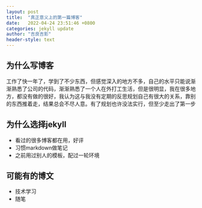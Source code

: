 ```yaml
---
layout: post
title:  "真正意义上的第一篇博客"
date:   2022-04-24 23:51:46 +0800
categories: jekyll update
author: "吉良吉影"
header-style: text
---
```

## 为什么写博客

工作了快一年了，学到了不少东西，但感觉深入的地方不多，自己的水平只能说渐渐熟悉了公司的代码，渐渐熟悉了一个人在外打工生活，但是很明显，我在很多地方，都没有做的很好，我认为这与我没有定期的反思规划自己有很大的关系，靠别的东西推着走，结果总会不尽人意。有了规划也许没法实行，但至少走出了第一步

## 为什么选择jekyll

- 看过的很多博客都在用，好评
- 习惯markdown做笔记
- 之前用过别人的模板，配过一轮环境

## 可能有的博文

- 技术学习
- 随笔
